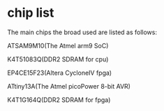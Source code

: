 # chip list
The main chips the broad used are listed as follows:

ATSAM9M10(The Atmel arm9 SoC)

K4T51083Q(DDR2 SDRAM for cpu)

EP4CE15F23(Altera CycloneIV fpga)

ATtiny13A(The Atmel picoPower 8-bit AVR)

K4T1G164Q(DDR2 SDRAM for fpga)

